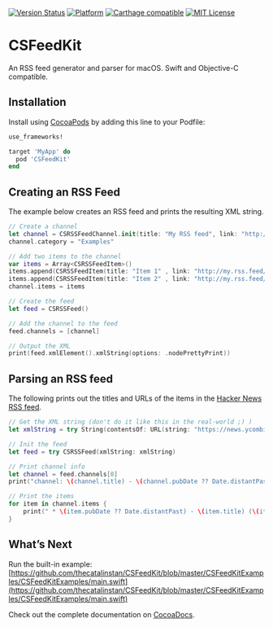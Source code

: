 [![Version Status](https://img.shields.io/cocoapods/v/CSFeedKit.svg?style=flat)](http://cocoadocs.org/docsets/CSFeedKit)  [![Platform](http://img.shields.io/cocoapods/p/CSFeedKit.svg?style=flat)](http://cocoapods.org/?q=CSFeedKit) [![Carthage compatible](https://img.shields.io/badge/Carthage-compatible-4BC51D.svg?style=flat)](https://github.com/Carthage/Carthage) [![MIT License](https://img.shields.io/badge/license-MIT-orange.svg?style=flat)](https://opensource.org/licenses/MIT)

# CSFeedKit

An RSS feed generator and parser for macOS. Swift and Objective-C compatible.

## Installation

Install using [CocoaPods](http://cocoapods.org) by adding this line to your Podfile:

````ruby
use_frameworks!

target 'MyApp' do
  pod 'CSFeedKit'
end
````

## Creating an RSS Feed

The example below creates an RSS feed and prints the resulting XML string.

```swift
// Create a channel
let channel = CSRSSFeedChannel.init(title: "My RSS feed", link: "http://my.rss.feed/", description: "My first CSFeedKit RSS feed")
channel.category = "Examples"

// Add two items to the channel
var items = Array<CSRSSFeedItem>()
items.append(CSRSSFeedItem(title: "Item 1" , link: "http://my.rss.feed/item1", description: "The coolest item so far."))
items.append(CSRSSFeedItem(title: "Item 2" , link: "http://my.rss.feed/item2", description: "An even cooler item."))
channel.items = items

// Create the feed
let feed = CSRSSFeed()

// Add the channel to the feed
feed.channels = [channel]

// Output the XML
print(feed.xmlElement().xmlString(options: .nodePrettyPrint))
```

## Parsing an RSS feed

The following prints out the titles and URLs of the items in the [Hacker News RSS feed](https://news.ycombinator.com/rss).

```swift
// Get the XML string (don't do it like this in the real-world ;) )
let xmlString = try String(contentsOf: URL(string: "https://news.ycombinator.com/rss")!)

// Init the feed
let feed = try CSRSSFeed(xmlString: xmlString)

// Print channel info
let channel = feed.channels[0]
print("channel: \(channel.title) - \(channel.pubDate ?? Date.distantPast)")

// Print the items
for item in channel.items {
    print(" * \(item.pubDate ?? Date.distantPast) - \(item.title) (\(item.link))")
}
```

## What’s Next

Run the built-in example: [https://github.com/thecatalinstan/CSFeedKit/blob/master/CSFeedKitExamples/CSFeedKitExamples/main.swift](https://github.com/thecatalinstan/CSFeedKit/blob/master/CSFeedKitExamples/CSFeedKitExamples/main.swift)

Check out the complete documentation on [CocoaDocs](http://cocoadocs.org/docsets/CSFeedKit/).
